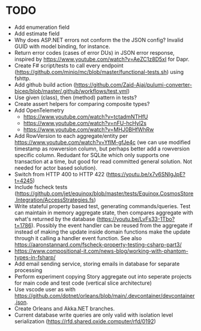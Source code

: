 # TODO

- Add enumeration field
- Add estimate field
- Why does ASP.NET errors not conform the the JSON config? Invalid GUID with model binding, for instance.
- Return error codes (cases of error DUs) in JSON error response, inspired by https://www.youtube.com/watch?v=AeZC1z8D5xI for Dapr.
- Create F# script/tests to call every endpoint (https://github.com/minio/mc/blob/master/functional-tests.sh) using fshttp.
- Add github build action (https://github.com/Zaid-Ajaj/pulumi-converter-bicep/blob/master/.github/workflows/test.yml)
- Use given (class), then (method) pattern in tests?
- Create assert helpers for comparing composite types?
- Add OpenTelemetry
  - https://www.youtube.com/watch?v=tctadmNTHfU
  - https://www.youtube.com/watch?v=nFU-hcHyl2s
  - https://www.youtube.com/watch?v=MHJ0BHfWhRw
- Add RowVersion to each aggregate/entity per https://www.youtube.com/watch?v=YfIM-gfJe4c (we can use modified timestamp as rowversion column, but perhaps better add a rowversion specific column. Redudant for SQLite which only supports one transaction at a time, but good for read committed general solution. Not needed for actor based solution).
- Switch from HTTP 400 to HTTP 422 (https://youtu.be/x7v6SNIgJpE?t=4245)
- Include fscheck tests (https://github.com/jet/equinox/blob/master/tests/Equinox.CosmosStore.Integration/AccessStrategies.fs)
- Write stateful property based test, generating commands/queries. Test can maintain in memory aggregate state, then compares aggregate with what's returned by the
  database (https://youtu.be/LvFs33-1Tbo?t=1786). Possibly the event handler can
  be reused from the aggregate if instead of making the update inside domain
  functions make the update through it calling a handler event function. See also https://aaronstannard.com/fscheck-property-testing-csharp-part3/
- https://www.compositional-it.com/news-blog/working-with-phantom-types-in-fsharp/
- Add email sending service, storing emails in database for separate processing
- Perform experiment copying Story aggregate out into seperate projects for main code and test code (vertical slice architecture)
- Use vscode user as with https://github.com/dotnet/orleans/blob/main/.devcontainer/devcontainer.json.
- Create Orleans and Akka.NET branches.
- Current database write queries are only valid with isolation level serialization (https://rfd.shared.oxide.computer/rfd/0192)